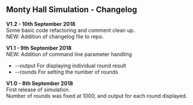 Monty Hall Simulation - Changelog
---

**V1.2 - 10th September 2018**  
Some basic code refactoring and comment clean up.  
NEW: Addition of changelog file to repo.  

**V1.1 - 9th September 2018**  
NEW: Addition of command line parameter handling  
- --output  For displaying individual round result  
- --rounds  For setting the number of rounds  

**V1.0 - 8th September 2018**  
First release of simulation.  
Number of rounds was fixed at 1000, and output for each round displayed.
